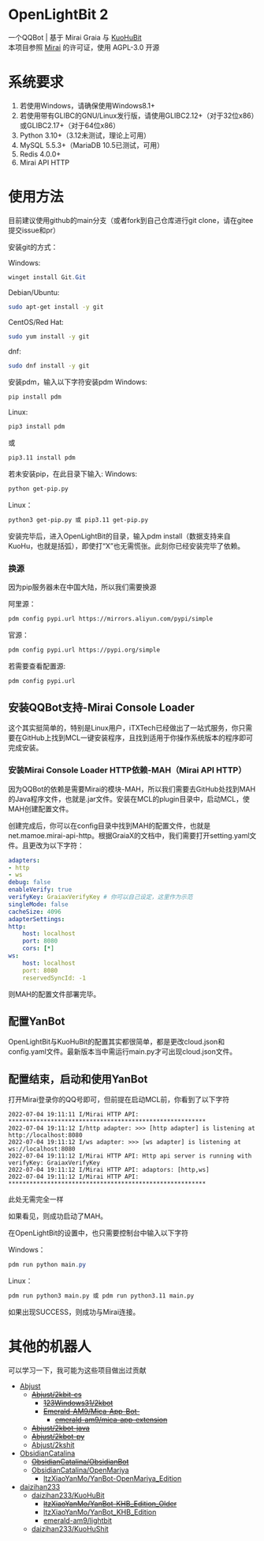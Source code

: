 # OpenLightBit 2

一个QQBot | 基于 Mirai  Graia 与 [KuoHuBit](https://github.com/daizihan233/KuoHuBit)<br>
本项目参照 [Mirai](https://github.com/mamoe/mirai) 的许可证，使用 AGPL-3.0 开源<br>

# 系统要求

1. 若使用Windows，请确保使用Windows8.1+
2. 若使用带有GLIBC的GNU/Linux发行版，请使用GLIBC2.12+（对于32位x86）或GLIBC2.17+（对于64位x86）
3. Python 3.10+（3.12未测试，理论上可用）
4. MySQL 5.5.3+（MariaDB 10.5已测试，可用）
5. Redis 4.0.0+
6. Mirai API HTTP

# 使用方法

目前建议使用github的main分支（或者fork到自己仓库进行git clone，请在gitee提交issue和pr）

安装git的方式：

Windows:
```PowerShell
winget install Git.Git
```
Debian/Ubuntu:
```bash
sudo apt-get install -y git
```

CentOS/Red Hat:
```bash
sudo yum install -y git
```
dnf:
```bash
sudo dnf install -y git
```
安装pdm，输入以下字符安装pdm
Windows:
```PowerShell
pip install pdm
```

Linux:
```bash
pip3 install pdm 
```
或
```bash
pip3.11 install pdm
```
若未安装pip，在此目录下输入:
Windows:
```bash
python get-pip.py
```
Linux：
```bash
python3 get-pip.py 或 pip3.11 get-pip.py
```
安装完毕后，进入OpenLightBit的目录，输入pdm install（数据支持来自KuoHu，也就是括弧），即使打“X”也无需慌张。此刻你已经安装完毕了依赖。

### 换源
因为pip服务器未在中国大陆，所以我们需要换源

阿里源：
```bash
pdm config pypi.url https://mirrors.aliyun.com/pypi/simple
```

官源：
```bash
pdm config pypi.url https://pypi.org/simple
```

若需要查看配置源:
```bash
pdm config pypi.url
```

## 安装QQBot支持-Mirai Console Loader

这个其实挺简单的，特别是Linux用户，iTXTech已经做出了一站式服务，你只需要在GitHub上找到MCL一键安装程序，且找到适用于你操作系统版本的程序即可完成安装。

### 安装Mirai Console Loader HTTP依赖-MAH（Mirai API HTTP）

因为QQBot的依赖是需要Mirai的模块-MAH，所以我们需要去GitHub处找到MAH的Java程序文件，也就是.jar文件。安装在MCL的plugin目录中，启动MCL，使MAH创建配置文件。

创建完成后，你可以在config目录中找到MAH的配置文件，也就是net.mamoe.mirai-api-http。根据GraiaX的文档中，我们需要打开setting.yaml文件。且更改为以下字符： 
```yaml
adapters:
- http
- ws
debug: false
enableVerify: true
verifyKey: GraiaxVerifyKey # 你可以自己设定，这里作为示范
singleMode: false
cacheSize: 4096
adapterSettings:
http:
    host: localhost
    port: 8080
    cors: [*]
ws:
    host: localhost
    port: 8080
    reservedSyncId: -1
```
则MAH的配置文件部署完毕。

## 配置YanBot
    
OpenLightBit与KuoHuBit的配置其实都很简单，都是更改cloud.json和config.yaml文件。最新版本当中需运行main.py才可出现cloud.json文件。

## 配置结束，启动和使用YanBot

打开Mirai登录你的QQ号即可，但前提在启动MCL前，你看到了以下字符 

```mirai
2022-07-04 19:11:11 I/Mirai HTTP API: ********************************************************
2022-07-04 19:11:12 I/http adapter: >>> [http adapter] is listening at http://localhost:8080
2022-07-04 19:11:12 I/ws adapter: >>> [ws adapter] is listening at ws://localhost:8080
2022-07-04 19:11:12 I/Mirai HTTP API: Http api server is running with verifyKey: GraiaxVerifyKey
2022-07-04 19:11:12 I/Mirai HTTP API: adaptors: [http,ws]
2022-07-04 19:11:12 I/Mirai HTTP API: ********************************************************
```
此处无需完全一样

如果看见，则成功启动了MAH。

在OpenLightBit的设置中，也只需要控制台中输入以下字符

Windows：
```PowerShell
pdm run python main.py
```
Linux：
```bash
pdm run python3 main.py 或 pdm run python3.11 main.py
```

如果出现SUCCESS，则成功与Mirai连接。

# 其他的机器人

可以学习一下，我可能为这些项目做出过贡献<br>

- [Abjust](https://github.com/Abjust/)
    - [~~Abjust/2kbit-cs~~](https://github.com/Abjust/2kbit-cs)
        - [~~123Windows31/2kbot~~](https://github.com/123Windows31/2kbot)
        - [~~Emerald-AM9/Mica-App-Bot-~~](https://github.com/Emerald-AM9/Mica-App-Bot-)
            - [~~emerald-am9/mica-app-extension~~](https://gitee.com/emerald-am9/mica-app-extension/)
    - [~~Abjust/2kbot-java~~](https://github.com/Abjust/2kbot-java)
    - [~~Abjust/2kbot-py~~](https://github.com/Abjust/2kbot-py)
    - [Abjust/2kshit](https://github.com/Abjust/2kshit)
- [ObsidianCatalina](https://github.com/ObsidianCatalina/)
    - [~~ObsidianCatalina/ObsidianBot~~](https://github.com/ObsidianCatalina/ObsidianBot)
    - [ObsidianCatalina/OpenMariya](https://github.com/ObsidianCatalina/OpenMariya)
        - [ltzXiaoYanMo/YanBot-OpenMariya_Edition](https://github.com/ltzXiaoYanMo/YanBot-OpenMariya_Edition)
- [daizihan233](https://github.com/daizihan233)
    - [daizihan233/KuoHuBit](https://github.com/daizihan233/KuoHuBit/)
        - [~~ltzXiaoYanMo/YanBot-KHB_Edition_Older~~](https://github.com/ltzXiaoYanMo/YanBot-KHB_Edition_Older)
        - [ltzXiaoYanMo/YanBot_KHB_Edition](https://github.com/ltzXiaoYanMo/YanBot_KHB_Edition)
        - [emerald-am9/lightbit](https://gitee.com/Emerald-AM9/lightbit)
    - [daizihan233/KuoHuShit](https://github.com/daizihan233/KuoHuShit)
